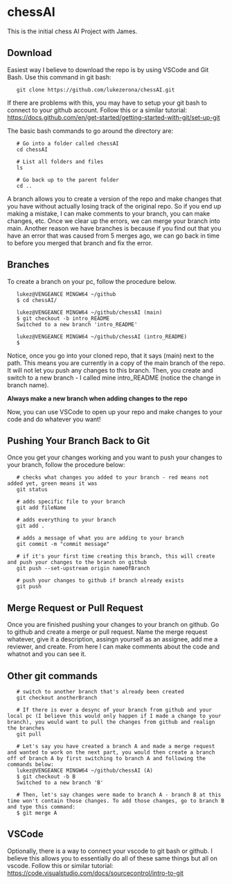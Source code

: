 # chessAI
This is the initial chess AI Project with James. 

## Download
Easiest way I believe to download the repo is by using VSCode and Git Bash. Use this command in git bash:

```
   git clone https://github.com/lukezerona/chessAI.git
```

If there are problems with this, you may have to setup your git bash to connect to your github account. Follow this or a similar tutorial: https://docs.github.com/en/get-started/getting-started-with-git/set-up-git

The basic bash commands to go around the directory are: 

```
   # Go into a folder called chessAI
   cd chessAI

   # List all folders and files
   ls

   # Go back up to the parent folder
   cd ..
```

A branch allows you to create a version of the repo and make changes that you have without actually losing track of the original repo. So if you end up making a mistake, I can make comments to your branch, you can make changes, etc. Once we clear up the errors, we can merge your branch into main. Another reason we have branches is because if you find out that you have an error that was caused from 5 merges ago, we can go back in time to before you merged that branch and fix the error. 

## Branches 
To create a branch on your pc, follow the procedure below. 

```
   lukez@VENGEANCE MINGW64 ~/github
   $ cd chessAI/

   lukez@VENGEANCE MINGW64 ~/github/chessAI (main)
   $ git checkout -b intro_README
   Switched to a new branch 'intro_README'

   lukez@VENGEANCE MINGW64 ~/github/chessAI (intro_README)
   $ 
```

Notice, once you go into your cloned repo, that it says (main) next to the path. This means you are currently in a copy of the main branch of the repo. It will not let you push any changes to this branch. Then, you create and switch to a new branch - I called mine intro_README (notice the change in branch name).

**Always make a new branch when adding changes to the repo**

Now, you can use VSCode to open up your repo and make changes to your code and do whatever you want!


## Pushing Your Branch Back to Git
Once you get your changes working and you want to push your changes to your branch, follow the procedure below: 

```
   # checks what changes you added to your branch - red means not added yet, green means it was
   git status

   # adds specific file to your branch
   git add fileName

   # adds everything to your branch
   git add .

   # adds a message of what you are adding to your branch
   git commit -m "commit message"

   # if it's your first time creating this branch, this will create and push your changes to the branch on github
   git push --set-upstream origin nameOfBranch

   # push your changes to github if branch already exists
   git push
```

## Merge Request or Pull Request
Once you are finished pushing your changes to your branch on github. Go to github and create a merge or pull request. Name the merge request whatever, give it a description, assingn yourself as an assignee, add me a reviewer, and create. From here I can make comments about the code and whatnot and you can see it.

## Other git commands
```
   # switch to another branch that's already been created
   git checkout anotherBranch

   # If there is ever a desync of your branch from github and your local pc (I believe this would only happen if I made a change to your branch), you would want to pull the changes from github and realign the branches
   git pull

   # Let's say you have created a branch A and made a merge request and wanted to work on the next part, you would then create a branch off of branch A by first switching to branch A and following the commands below:
   lukez@VENGEANCE MINGW64 ~/github/chessAI (A)
   $ git checkout -b B
   Switched to a new branch 'B'
   
   # Then, let's say changes were made to branch A - branch B at this time won't contain those changes. To add those changes, go to branch B and type this command:
   $ git merge A
```

## VSCode
Optionally, there is a way to connect your vscode to git bash or github. I believe this allows you to essentially do all of these same things but all on vscode. Follow this or similar tutorial: https://code.visualstudio.com/docs/sourcecontrol/intro-to-git
